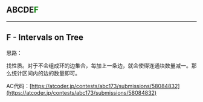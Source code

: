 ## ABCDE<font color=green>F</font>

---

## F - Intervals on Tree

思路：

找性质。对于不会组成环的边集合，每加上一条边，就会使得连通块数量减一。那么统计区间内的边的数量即可。

AC代码：[https://atcoder.jp/contests/abc173/submissions/58084832](https://atcoder.jp/contests/abc173/submissions/58084832)